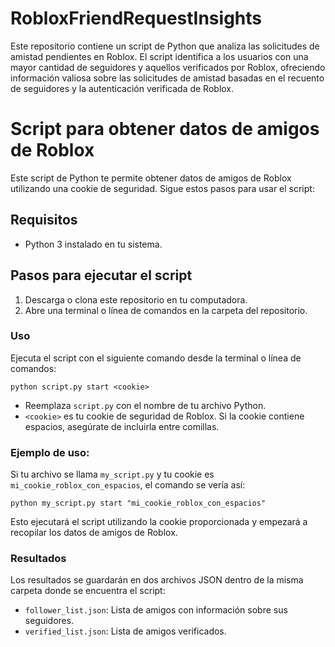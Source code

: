 # RobloxFriendRequestInsights
Este repositorio contiene un script de Python que analiza las solicitudes de amistad pendientes en Roblox. El script identifica a los usuarios con una mayor cantidad de seguidores y aquellos verificados por Roblox, ofreciendo información valiosa sobre las solicitudes de amistad basadas en el recuento de seguidores y la autenticación verificada de Roblox.

# Script para obtener datos de amigos de Roblox

Este script de Python te permite obtener datos de amigos de Roblox utilizando una cookie de seguridad. Sigue estos pasos para usar el script:

## Requisitos

- Python 3 instalado en tu sistema.

## Pasos para ejecutar el script

1. Descarga o clona este repositorio en tu computadora.
2. Abre una terminal o línea de comandos en la carpeta del repositorio.

### Uso

Ejecuta el script con el siguiente comando desde la terminal o línea de comandos:

```
python script.py start <cookie>
```

- Reemplaza `script.py` con el nombre de tu archivo Python.
- `<cookie>` es tu cookie de seguridad de Roblox. Si la cookie contiene espacios, asegúrate de incluirla entre comillas.

### Ejemplo de uso:

Si tu archivo se llama `my_script.py` y tu cookie es `mi_cookie_roblox_con_espacios`, el comando se vería así:

```
python my_script.py start "mi_cookie_roblox_con_espacios"
```

Esto ejecutará el script utilizando la cookie proporcionada y empezará a recopilar los datos de amigos de Roblox.

### Resultados

Los resultados se guardarán en dos archivos JSON dentro de la misma carpeta donde se encuentra el script:
- `follower_list.json`: Lista de amigos con información sobre sus seguidores.
- `verified_list.json`: Lista de amigos verificados.
